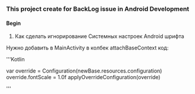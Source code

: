 ### This project create for BackLog issue in Android Development

#### Begin

1. Как сделать игнорирование Системных настроек Android шрифта

Нужно добавить в MainActivity в колбек attachBaseContext код:

'''Kotlin

var override = Configuration(newBase.resources.configuration)
override.fontScale = 1.0f
applyOverrideConfiguration(override)

'''